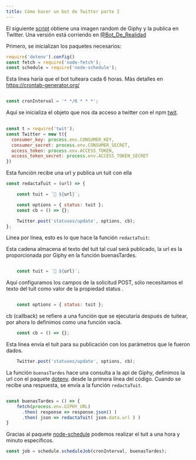 ```yaml
---
title: Cómo hacer un bot de Twitter parte I
---
```


El siguiente [script](https://github.com/vzalberto/bot_de_realidad) obtiene una imagen random de Giphy y la publica en Twitter. Una versión está corriendo en [@Bot\_De\_Realidad](https://twitter.com/bot_de_realidad)

Primero, se inicializan los paquetes necesarios:

```javascript
require('dotenv').config()
const fetch = require('node-fetch');
const schedule = require('node-schedule');
````
Esta línea haría que el bot tuiteara cada 6 horas. Más detalles en https://crontab-generator.org/
```javascript

const cronInterval = '* */6 * * *';
```

Aquí se inicializa el objeto que nos da acceso a twitter con el npm [twit](https://www.npmjs.com/package/twit).
```javascript
 
const t = require('twit');
const Twitter = new t({
  consumer_key: process.env.CONSUMER_KEY,
  consumer_secret: process.env.CONSUMER_SECRET,
  access_token: process.env.ACCESS_TOKEN,
  access_token_secret: process.env.ACCESS_TOKEN_SECRET
})
```

Esta función recibe una url y publica un tuit con ella

```javascript
const redactaTuit = (url) => {

	const tuit = `🐹 ${url}`;

	const options = { status: tuit };
	const cb = () => {};

	Twitter.post('statuses/update', options, cb);
};

```
Línea por línea, esto es lo que hace la función ``` redactaTuit ```:

Esta cadena almacena el texto del tuit tal cual será publicado, la url es la proporcionada por Giphy en la función buenasTardes.
```javascript

	const tuit = `🐹 ${url}`;

```

Aquí configuramos los campos de la solicitud POST, sólo necesitamos el texto del tuit como valor de la propiedad status .

```javascript

	const options = { status: tuit };

```

cb (callback) se refiere a una función que se ejecutaría después de tuitear, por ahora lo definimos como una función vacía.

```javascript
	const cb = () => {};
```
	
Esta línea envía el tuit para su publicación con los parámetros que le fueron dados.

```javascript
	Twitter.post('statuses/update', options, cb);
```

La función `buenasTardes` hace una consulta a la api de Giphy, definimos la url con el paquete [dotenv](https://www.npmjs.com/package/dotenv). desde la primera línea del código. Cuando se recibe una respuesta, se envía a la función `redactaTuit`.

```javascript

const buenasTardes = () => {	
	fetch(process.env.GIPHY_URL)
	  .then( response => response.json() )
	  .then( json => redactaTuit( json.data.url ) )	  
}
```

Gracias al paquete [node-schedule](https://www.npmjs.com/package/node-schedule) podemos realizar el tuit a una hora y minuto específicos.

```javascript
const job = schedule.scheduleJob(cronInterval, buenasTardes);

```